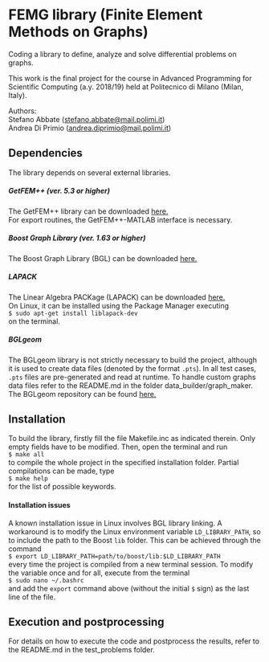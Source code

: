 # FEMG library (Finite Element Methods on Graphs)
Coding a library to define, analyze and solve differential problems on graphs.

This work is the final project for the course in Advanced Programming for Scientific Computing (a.y. 2018/19) held at Politecnico di Milano (Milan, Italy).

Authors:  
Stefano Abbate (stefano.abbate@mail.polimi.it)  
Andrea Di Primio (andrea.diprimio@mail.polimi.it)

## Dependencies
The library depends on several external libraries.
##### **GetFEM++ (ver. 5.3 or higher)**
The GetFEM++ library can be downloaded [here.](http://getfem.org/download.html "GetFEM++ download page")  
For export routines, the GetFEM++\-MATLAB interface is necessary.

##### **Boost Graph Library (ver. 1.63 or higher)**
The Boost Graph Library (BGL) can be downloaded [here.](https://www.boost.org/doc/libs/1_63_0/libs/graph/doc/index.html "BGL download page")

##### **LAPACK**
The Linear Algebra PACKage (LAPACK) can be downloaded [here.]( http://www.netlib.org/lapack/#_software "LAPACK download page")  
On Linux, it can be installed using the Package Manager executing  
`$ sudo apt-get install liblapack-dev`  
on the terminal.  

##### **BGLgeom**
The BGLgeom library is not strictly necessary to build the project, although it is used to create data files (denoted by the format `.pts`). In all test cases, `.pts` files are pre-generated and read at runtime. To handle custom graphs data files refer to the README.md in the folder data_builder/graph_maker.
The BGLgeom repository can be found [here.](https://github.com/lformaggia/Pacs_BGLgeom_Ilaria_Mattia "BGLgeom repository")

## Installation
To build the library, firstly fill the file Makefile.inc as indicated therein. Only empty fields have to be modified. Then, open the terminal and run  
`$ make all`  
to compile the whole project in the specified installation folder. Partial compilations can be made, type   
`$ make help`  
for the list of possible keywords.  
#### Installation issues
A known installation issue in Linux involves BGL library linking. A workaround is to modify the Linux environment variable `LD_LIBRARY_PATH`, so to include the path to the Boost `lib` folder. This can be achieved through the command  
`$ export LD_LIBRARY_PATH=path/to/boost/lib:$LD_LIBRARY_PATH`  
every time the project is compiled from a new terminal session. To modify the variable once and for all, execute from the terminal  
`$ sudo nano ~/.bashrc`  
and add the `export` command above (without the initial `$` sign) as the last line of the file.

## Execution and postprocessing
For details on how to execute the code and postprocess the results, refer to the README.md in the test_problems folder.


